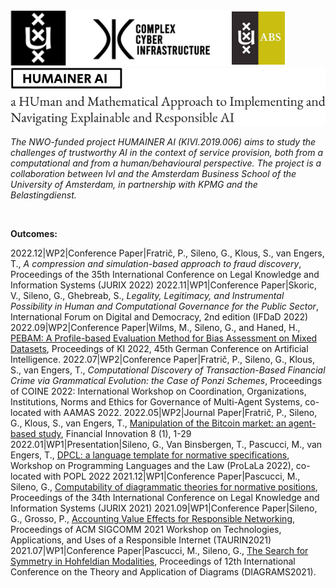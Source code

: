 <img src="footer.png">

<br/>

<img width="640px" src="header.png" alt="HUMAINER AI">

_The NWO-funded project HUMAINER AI (KIVI.2019.006) aims to study the challenges of trustworthy AI in the context of service provision, both from a computational and from a human/behavioural perspective. The project is a collaboration between IvI and the Amsterdam Business School of the University of Amsterdam, in partnership with KPMG and the Belastingdienst._

<br/>

**Outcomes:**

2022.12|WP2|Conference Paper|Fratrič, P., Sileno, G., Klous, S., van Engers, T., *A compression and simulation-based approach to fraud discovery*, Proceedings of the 35th International Conference on Legal Knowledge and Information Systems (JURIX 2022) 
2022.11|WP1|Conference Paper|Skoric, V., Sileno, G., Ghebreab, S., *Legality, Legitimacy, and Instrumental Possibility in Human and Computational Governance for the Public Sector*, International Forum on Digital and Democracy, 2nd edition (IFDaD 2022) 
2022.09|WP2|Conference Paper|Wilms, M., Sileno, G., and Haned, H., [PEBAM: A Profile-based Evaluation Method for Bias Assessment on Mixed Datasets](https://link.springer.com/chapter/10.1007/978-3-031-15791-2_17), Proceedings of KI 2022, 45th German Conference on Artificial Intelligence. 
2022.07|WP2|Conference Paper|Fratrič, P., Sileno, G., Klous, S., van Engers, T., *Computational Discovery of Transaction-Based Financial Crime via Grammatical Evolution: the Case of Ponzi Schemes*, Proceedings of COINE 2022: International Workshop on Coordination, Organizations, Institutions, Norms and Ethics for Governance of Multi-Agent Systems, co-located with AAMAS 2022.
2022.05|WP2|Journal Paper|Fratrič, P., Sileno, G., Klous, S., van Engers, T., [Manipulation of the Bitcoin market: an agent-based study](https://jfin-swufe.springeropen.com/articles/10.1186/s40854-022-00364-3), Financial Innovation 8 (1), 1-29 
2022.01|WP1|Presentation|Sileno, G., Van Binsbergen, T., Pascucci, M., van Engers, T., [DPCL: a language template for normative specifications](https://arxiv.org/abs/2201.04477), Workshop on Programming Languages and the Law (ProLaLa 2022), co-located with POPL 2022
2021.12|WP1|Conference Paper|Pascucci, M., Sileno, G., [Computability of diagrammatic theories for normative positions](https://ebooks.iospress.nl/doi/10.3233/FAIA210333), Proceedings of the 34th International Conference on Legal Knowledge and Information Systems (JURIX 2021)
2021.09|WP1|Conference Paper|Sileno, G., Grosso, P., [Accounting Value Effects for Responsible Networking](https://dl.acm.org/doi/10.1145/3472951.3473507), Proceedings of ACM SIGCOMM 2021 Workshop on Technologies, Applications, and Uses of a Responsible Internet (TAURIN2021)
2021.07|WP1|Conference Paper|Pascucci, M., Sileno, G., [The Search for Symmetry in Hohfeldian Modalities](https://link.springer.com/chapter/10.1007/978-3-030-86062-2_9), Proceedings of 12th International Conference on the Theory and Application of Diagrams (DIAGRAMS2021).
